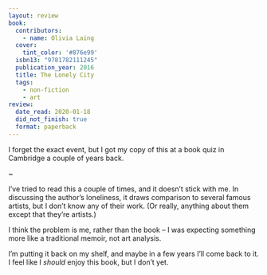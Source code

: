 ```yaml
---
layout: review
book:
  contributors:
    - name: Olivia Laing
  cover:
    tint_color: '#876e99'
  isbn13: "9781782111245"
  publication_year: 2016
  title: The Lonely City
  tags:
    - non-fiction
    - art
review:
  date_read: 2020-01-18
  did_not_finish: true
  format: paperback
---
```


I forget the exact event, but I got my copy of this at a book quiz in Cambridge a couple of years back.

~

I’ve tried to read this a couple of times, and it doesn’t stick with me. In discussing the author’s loneliness, it draws comparison to several famous artists, but I don’t know any of their work. (Or really, anything about them except that they’re artists.)

I think the problem is me, rather than the book – I was expecting something more like a traditional memoir, not art analysis.

I’m putting it back on my shelf, and maybe in a few years I’ll come back to it. I feel like I *should* enjoy this book, but I don’t yet.
